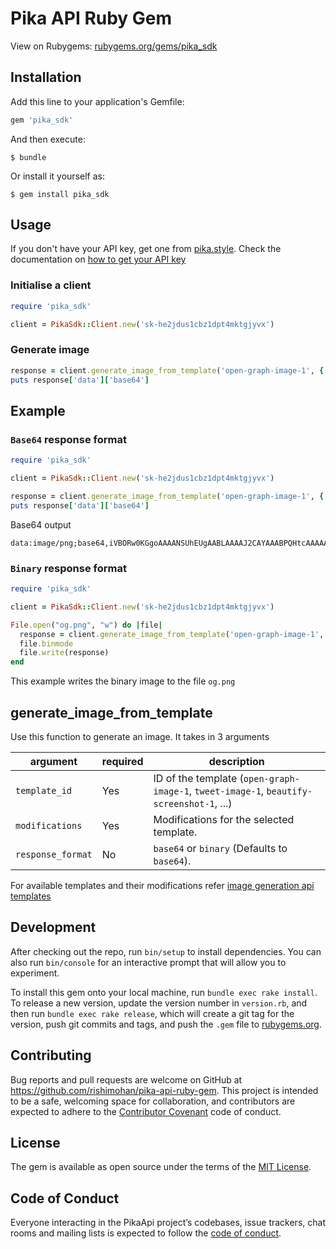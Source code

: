 # Pika API Ruby Gem

View on Rubygems: [rubygems.org/gems/pika_sdk](https://rubygems.org/gems/pika_sdk)

## Installation

Add this line to your application's Gemfile:

```ruby
gem 'pika_sdk'
```

And then execute:

    $ bundle

Or install it yourself as:

    $ gem install pika_sdk

## Usage

If you don't have your API key, get one from [pika.style](https://pika.style/pricing). Check the documentation on [how to get your API key](https://docs.pika.style/docs/basics/getting-api-key)

### Initialise a client

```ruby
require 'pika_sdk'

client = PikaSdk::Client.new('sk-he2jdus1cbz1dpt4mktgjyvx')
```

### Generate image

```ruby
response = client.generate_image_from_template('open-graph-image-1', {'title': 'From python sdk new'}, 'base64')
puts response['data']['base64']
```

## Example

### `Base64` response format

```ruby
require 'pika_sdk'

client = PikaSdk::Client.new('sk-he2jdus1cbz1dpt4mktgjyvx')

response = client.generate_image_from_template('open-graph-image-1', {'title': 'From ruby sdk'}, 'base64')
puts response['data']['base64']
```

Base64 output

```
data:image/png;base64,iVBORw0KGgoAAAANSUhEUgAABLAAAAJ2CAYAAABPQHtcAAAAAXNSR0IArs4c6QAAIABJREFUeJzs3XmYJXdZL/Bvna37dM90FghLCBAQkC1BCBAMShLFBJAgKnofroBeFUUF5LrhiihXcV8BQRYVUUAlIewIGPbFmLCFLWwCYZEtzPR+trp/TM/......
```

### `Binary` response format

```ruby
require 'pika_sdk'

client = PikaSdk::Client.new('sk-he2jdus1cbz1dpt4mktgjyvx')

File.open("og.png", "w") do |file|
  response = client.generate_image_from_template('open-graph-image-1', {'title': 'From ruby sdk'}, 'binary')
  file.binmode
  file.write(response)
end
```

This example writes the binary image to the file `og.png`

## generate_image_from_template

Use this function to generate an image. It takes in 3 arguments

| argument | required | description |
|----------|----------|-------------|
|`template_id` | Yes | ID of the template (`open-graph-image-1`, `tweet-image-1`, `beautify-screenshot-1`, ...) |
|`modifications` | Yes | Modifications for the selected template. |
|`response_format` | No | `base64` or `binary` (Defaults to `base64`). |

For available templates and their modifications refer [image generation api templates](https://pika.style/image-generation-api/templates)

## Development

After checking out the repo, run `bin/setup` to install dependencies. You can also run `bin/console` for an interactive prompt that will allow you to experiment.

To install this gem onto your local machine, run `bundle exec rake install`. To release a new version, update the version number in `version.rb`, and then run `bundle exec rake release`, which will create a git tag for the version, push git commits and tags, and push the `.gem` file to [rubygems.org](https://rubygems.org).

## Contributing

Bug reports and pull requests are welcome on GitHub at https://github.com/rishimohan/pika-api-ruby-gem. This project is intended to be a safe, welcoming space for collaboration, and contributors are expected to adhere to the [Contributor Covenant](http://contributor-covenant.org) code of conduct.

## License

The gem is available as open source under the terms of the [MIT License](https://opensource.org/licenses/MIT).

## Code of Conduct

Everyone interacting in the PikaApi project’s codebases, issue trackers, chat rooms and mailing lists is expected to follow the [code of conduct](https://github.com/rishimohan/pika-api-ruby-gem/blob/master/CODE_OF_CONDUCT.md).
